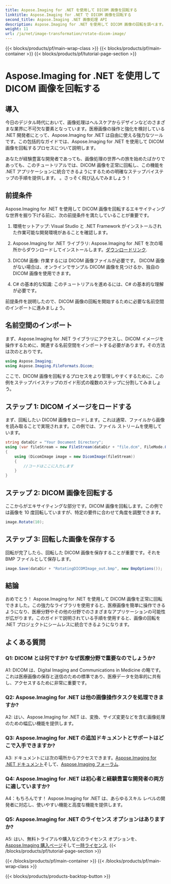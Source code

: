 ```yaml
---
title: Aspose.Imaging for .NET を使用して DICOM 画像を回転する
linktitle: Aspose.Imaging for .NET で DICOM 画像を回転する
second_title: Aspose.Imaging .NET 画像処理 API
description: Aspose.Imaging for .NET を使用して DICOM 画像の回転を調べます。医療画像を操作するためのステップバイステップのガイド。
weight: 11
url: /ja/net/image-transformation/rotate-dicom-image/
---
```


{{< blocks/products/pf/main-wrap-class >}}
{{< blocks/products/pf/main-container >}}
{{< blocks/products/pf/tutorial-page-section >}}

# Aspose.Imaging for .NET を使用して DICOM 画像を回転する

## 導入

今日のデジタル時代において、画像処理はヘルスケアからデザインなどのさまざまな業界に不可欠な要素となっています。医療画像の操作と強化を検討している .NET 開発者にとって、Aspose.Imaging for .NET は自由に使える強力なツールです。この包括的なガイドでは、Aspose.Imaging for .NET を使用して DICOM 画像を回転するプロセスについて説明します。

あなたが経験豊富な開発者であっても、画像処理の世界への旅を始めたばかりであっても、このチュートリアルでは、DICOM 画像を正常に回転し、この機能を .NET アプリケーションに統合できるようにするための明確なステップバイステップの手順を提供します。 。さっそく飛び込んでみましょう！

## 前提条件

Aspose.Imaging for .NET を使用して DICOM 画像を回転するエキサイティングな世界を掘り下げる前に、次の前提条件を満たしていることが重要です。

1. 環境セットアップ: Visual Studio と .NET Framework がインストールされた作業可能な開発環境があることを確認します。

2. Aspose.Imaging for .NET ライブラリ: Aspose.Imaging for .NET を次の場所からダウンロードしてインストールします。[ダウンロードリンク](https://releases.aspose.com/imaging/net/).

3. DICOM 画像: 作業するには DICOM 画像ファイルが必要です。 DICOM 画像がない場合は、オンラインでサンプル DICOM 画像を見つけるか、独自の DICOM 画像を使用できます。

4. C# の基本的な知識: このチュートリアルを進めるには、C# の基本的な理解が必要です。

前提条件を説明したので、DICOM 画像の回転を開始するために必要な名前空間のインポートに進みましょう。

## 名前空間のインポート

まず、Aspose.Imaging for .NET ライブラリにアクセスし、DICOM イメージを操作するために、関連する名前空間をインポートする必要があります。その方法は次のとおりです。

```csharp
using Aspose.Imaging;
using Aspose.Imaging.FileFormats.Dicom;
```

ここで、DICOM 画像を回転するプロセスをより管理しやすくするために、この例をステップバイステップのガイド形式の複数のステップに分割してみましょう。

## ステップ 1: DICOM イメージをロードする

まず、回転したい DICOM 画像をロードします。これは通常、ファイルから画像を読み取ることで実現されます。この例では、ファイル ストリームを使用しています。

```csharp
string dataDir = "Your Document Directory";
using (var fileStream = new FileStream(dataDir + "file.dcm", FileMode.Open, FileAccess.Read))
{
    using (DicomImage image = new DicomImage(fileStream))
    {
        //コードはここに入力します
    }
}
```

## ステップ 2: DICOM 画像を回転する

ここからがエキサイティングな部分です。DICOM 画像を回転します。この例では画像を 10 度回転していますが、特定の要件に合わせて角度を調整できます。

```csharp
image.Rotate(10);
```

## ステップ 3: 回転した画像を保存する

回転が完了したら、回転した DICOM 画像を保存することが重要です。それを BMP ファイルとして保存します。

```csharp
image.Save(dataDir + "RotatingDICOMImage_out.bmp", new BmpOptions());
```

## 結論

おめでとう！ Aspose.Imaging for .NET を使用して DICOM 画像を正常に回転できました。この強力なライブラリを使用すると、医療画像を簡単に操作できるようになり、医療分野やその他の分野でのさまざまなアプリケーションの可能性が広がります。このガイドで説明されている手順を使用すると、画像の回転を .NET プロジェクトにシームレスに統合できるようになります。

## よくある質問

### Q1: DICOM とは何ですか? なぜ医療分野で重要なのでしょうか?

A1: DICOM は、Digital Imaging and Communications in Medicine の略です。これは医療画像の保存と送信のための標準であり、医療データを効率的に共有し、アクセスするために非常に重要です。

### Q2: Aspose.Imaging for .NET は他の画像操作タスクを処理できますか?

A2: はい、Aspose.Imaging for .NET は、変換、サイズ変更などを含む画像処理のための幅広い機能を提供します。

### Q3: Aspose.Imaging for .NET の追加ドキュメントとサポートはどこで入手できますか?

 A3: ドキュメントには次の場所からアクセスできます。[Aspose.Imaging for .NET ドキュメント](https://reference.aspose.com/imaging/net/)そして、[Aspose.Imaging フォーラム](https://forum.aspose.com/).

### Q4: Aspose.Imaging for .NET は初心者と経験豊富な開発者の両方に適していますか?

A4：もちろんです！ Aspose.Imaging for .NET は、あらゆるスキル レベルの開発者に対応し、使いやすい機能と高度な機能を提供します。

### Q5: Aspose.Imaging for .NET のライセンス オプションはありますか?

 A5: はい、無料トライアルや購入などのライセンス オプションを、[Aspose.Imaging 購入ページ](https://purchase.aspose.com/buy)そして[一時ライセンス](https://purchase.aspose.com/temporary-license/).
{{< /blocks/products/pf/tutorial-page-section >}}

{{< /blocks/products/pf/main-container >}}
{{< /blocks/products/pf/main-wrap-class >}}

{{< blocks/products/products-backtop-button >}}
